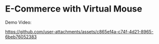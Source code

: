 # E-Commerce with Virtual Mouse

Demo Video:

https://github.com/user-attachments/assets/c865ef4a-c74f-4d21-8965-6beb76052383

